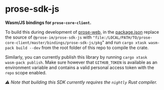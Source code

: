 # prose-sdk-js

**Wasm/JS bindings for `prose-core-client`.**

To build this during development of [prose-web](https://github.com/prose-im/prose-web), in the [package.json](https://github.com/prose-im/prose-web/blob/master/package.json) replace the source of `@prose-im/prose-sdk-js` with `"file:/LOCAL/PATH/TO/prose-core-client/master/bindings/prose-sdk-js/pkg`" and run `cargo xtask wasm-pack build --dev` from the root folder of this repo to compile the crate.

Similarly, you can currently publish this library by running `cargo xtask wasm-pack publish`. Make sure however that `GITHUB_TOKEN` is available as an environment variable and contains a valid personal access token with the `repo` scope enabled.

_⚠️ Note that building this SDK currently requires the `nightly` Rust compiler._
